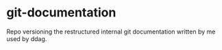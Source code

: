 # git-documentation
Repo versioning the restructured internal git documentation written by me used by ddag.
